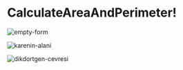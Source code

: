 # CalculateAreaAndPerimeter!
![empty-form](https://user-images.githubusercontent.com/82242098/169666535-a4711f13-9660-4982-b3a9-66a1c7a66076.jpg)


![karenin-alani](https://user-images.githubusercontent.com/82242098/169666543-813a2349-09ed-43f2-8f0c-a7340f2a5cf5.jpg)


![dikdortgen-cevresi](https://user-images.githubusercontent.com/82242098/169666547-e0817b82-dc95-4950-96b8-fff99efb4552.jpg)

